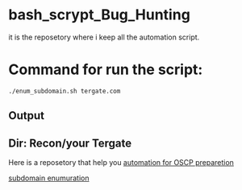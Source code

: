 # bash_scrypt_Bug_Hunting
it is the reposetory where i keep all the automation script.

# Command for run the script:
``
./enum_subdomain.sh tergate.com
``
## Output
Dir: Recon/your Tergate
-
Here is a reposetory that help you 
[automation for OSCP preparetion](https://github.com/rkhal101/nmapAutomator.git)

[subdomain enumuration](https://github.com/zahin24/bash_scrypt_Bug_Hunting/blob/main/subdomain_enum.sh)
